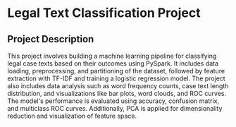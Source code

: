 # Legal Text Classification Project

## Project Description

This project involves building a machine learning pipeline for classifying legal case texts based on their outcomes using PySpark. It includes data loading, preprocessing, and partitioning of the dataset, followed by feature extraction with TF-IDF and training a logistic regression model. The project also includes data analysis such as word frequency counts, case text length distribution, and visualizations like bar plots, word clouds, and ROC curves. The model's performance is evaluated using accuracy, confusion matrix, and multiclass ROC curves. Additionally, PCA is applied for dimensionality reduction and visualization of feature space.
